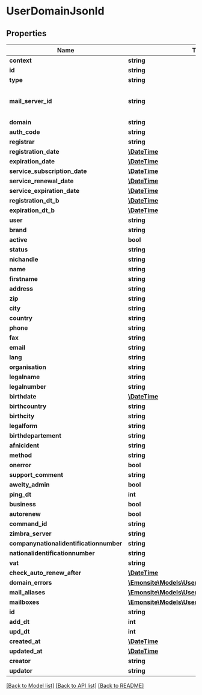 # UserDomainJsonld

## Properties
Name | Type | Description | Notes
------------ | ------------- | ------------- | -------------
**context** | **string** |  | [optional] 
**id** | **string** |  | [optional] 
**type** | **string** |  | [optional] 
**mail_server_id** | **string** | Can be NULL, \&quot;mailcow_0\&quot; (NULL mean default Zimbra server) | [optional] 
**domain** | **string** |  | [optional] 
**auth_code** | **string** |  | [optional] 
**registrar** | **string** |  | [optional] 
**registration_date** | [**\DateTime**](\DateTime.md) |  | [optional] 
**expiration_date** | [**\DateTime**](\DateTime.md) |  | [optional] 
**service_subscription_date** | [**\DateTime**](\DateTime.md) |  | [optional] 
**service_renewal_date** | [**\DateTime**](\DateTime.md) |  | [optional] 
**service_expiration_date** | [**\DateTime**](\DateTime.md) |  | [optional] 
**registration_dt_b** | [**\DateTime**](\DateTime.md) |  | [optional] 
**expiration_dt_b** | [**\DateTime**](\DateTime.md) |  | [optional] 
**user** | **string** |  | [optional] 
**brand** | **string** |  | [optional] 
**active** | **bool** |  | [optional] 
**status** | **string** |  | [optional] 
**nichandle** | **string** |  | [optional] 
**name** | **string** |  | [optional] 
**firstname** | **string** |  | [optional] 
**address** | **string** |  | [optional] 
**zip** | **string** |  | [optional] 
**city** | **string** |  | [optional] 
**country** | **string** |  | [optional] 
**phone** | **string** |  | [optional] 
**fax** | **string** |  | [optional] 
**email** | **string** |  | [optional] 
**lang** | **string** |  | [optional] 
**organisation** | **string** |  | [optional] 
**legalname** | **string** |  | [optional] 
**legalnumber** | **string** |  | [optional] 
**birthdate** | [**\DateTime**](\DateTime.md) |  | [optional] 
**birthcountry** | **string** |  | [optional] 
**birthcity** | **string** |  | [optional] 
**legalform** | **string** |  | [optional] 
**birthdepartement** | **string** |  | [optional] 
**afnicident** | **string** |  | [optional] 
**method** | **string** |  | [optional] 
**onerror** | **bool** |  | [optional] 
**support_comment** | **string** |  | [optional] 
**awelty_admin** | **bool** |  | [optional] 
**ping_dt** | **int** |  | [optional] 
**business** | **bool** |  | [optional] 
**autorenew** | **bool** |  | [optional] 
**command_id** | **string** |  | [optional] 
**zimbra_server** | **string** |  | [optional] 
**companynationalidentificationnumber** | **string** |  | [optional] 
**nationalidentificationnumber** | **string** |  | [optional] 
**vat** | **string** |  | [optional] 
**check_auto_renew_after** | [**\DateTime**](\DateTime.md) |  | [optional] 
**domain_errors** | [**\Emonsite\Models\UserDomainErrorJsonld[]**](UserDomainErrorJsonld.md) |  | [optional] 
**mail_aliases** | [**\Emonsite\Models\UserDomainMailAliasJsonld[]**](UserDomainMailAliasJsonld.md) |  | [optional] 
**mailboxes** | [**\Emonsite\Models\UserDomainMailboxJsonld[]**](UserDomainMailboxJsonld.md) |  | [optional] 
**id** | **string** |  | [optional] 
**add_dt** | **int** |  | [optional] 
**upd_dt** | **int** |  | [optional] 
**created_at** | [**\DateTime**](\DateTime.md) |  | [optional] 
**updated_at** | [**\DateTime**](\DateTime.md) |  | [optional] 
**creator** | **string** |  | [optional] 
**updator** | **string** |  | [optional] 

[[Back to Model list]](../../README.md#documentation-for-models) [[Back to API list]](../../README.md#documentation-for-api-endpoints) [[Back to README]](../../README.md)

